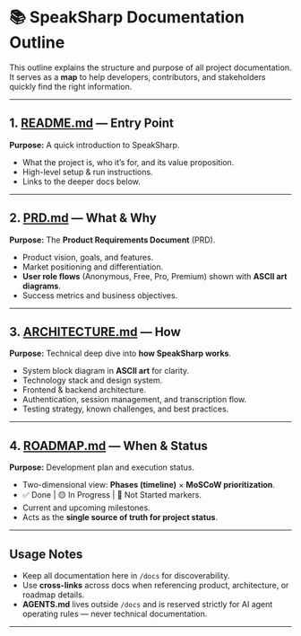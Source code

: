 # 📚 SpeakSharp Documentation Outline

This outline explains the structure and purpose of all project documentation.
It serves as a **map** to help developers, contributors, and stakeholders quickly find the right information.

---

## 1. [README.md](../README.md) — Entry Point
**Purpose:** A quick introduction to SpeakSharp.
* What the project is, who it’s for, and its value proposition.
* High-level setup & run instructions.
* Links to the deeper docs below.

---

## 2. [PRD.md](./PRD.md) — What & Why
**Purpose:** The **Product Requirements Document** (PRD).
* Product vision, goals, and features.
* Market positioning and differentiation.
* **User role flows** (Anonymous, Free, Pro, Premium) shown with **ASCII art diagrams**.
* Success metrics and business objectives.

---

## 3. [ARCHITECTURE.md](./ARCHITECTURE.md) — How
**Purpose:** Technical deep dive into **how SpeakSharp works**.
* System block diagram in **ASCII art** for clarity.
* Technology stack and design system.
* Frontend & backend architecture.
* Authentication, session management, and transcription flow.
* Testing strategy, known challenges, and best practices.

---

## 4. [ROADMAP.md](./ROADMAP.md) — When & Status
**Purpose:** Development plan and execution status.
* Two-dimensional view: **Phases (timeline)** × **MoSCoW prioritization**.
* ✅ Done | 🟡 In Progress | 🔴 Not Started markers.
* Current and upcoming milestones.
* Acts as the **single source of truth for project status**.

---

## Usage Notes
* Keep all documentation here in `/docs` for discoverability.
* Use **cross-links** across docs when referencing product, architecture, or roadmap details.
* **AGENTS.md** lives outside `/docs` and is reserved strictly for AI agent operating rules — never technical documentation.

---
